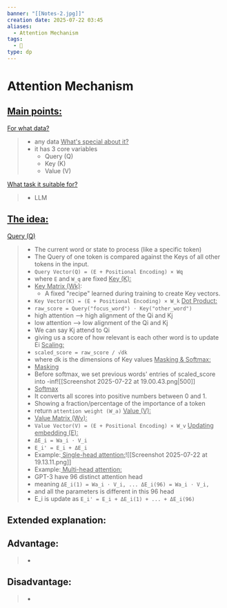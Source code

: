 ```yaml
---
banner: "[[Notes-2.jpg]]"
creation date: 2025-07-22 03:45
aliases:
  - Attention Mechanism
tags:
  - 🧠
type: dp
---
```

# Attention Mechanism


## <u>Main points:</u>
<u>For what data?</u>
> - any data
<u>What's special about it?</u>
> - it has 3 core variables
> 	- Query (Q)
> 	- Key (K)
> 	- Value (V)
>
<u>What task it suitable for?</u>
> - LLM

## <u>The idea:</u>
<u>Query (Q)</u>
> - The current word or state to process (like a specific token)
> - The Query of one token is compared against the Keys of all other tokens in the input.
> - `Query Vector(Q) = (E + Positional Encoding) × Wq`
> - where `E` and `W_q` are fixed
<u>Key (K): </u>
> - <u>Key Matrix (Wk)</u>: 
> 	- A fixed "recipe" learned during training to create Key vectors.
> - `Key Vector(K) = (E + Positional Encoding) × W_k`
<u>Dot Product: </u>
> - `raw_score = Query("focus_word") ⋅ Key("other_word")`
> - high attention --> high alignment of the Qi and Kj
> - low attention --> low alignment of the Qi and Kj
> - We can say Kj attend to Qi
> - giving us a score of how relevant is each other word is to update Ei
<u>Scaling:</u>
> - `scaled_score = raw_score / √dk`
> - where dk is the dimensions of Key values
<u>Masking & Softmax:</u>
> - <u>Masking</u>
> - Before softmax, we set previous words' entries of scaled_score into -inf![[Screenshot 2025-07-22 at 19.00.43.png|500]]
> - <u>Softmax</u>
> - It converts all scores into positive numbers between 0 and 1.
> - Showing a fraction/percentage of the importance of a token
> - return `attention weight (W_a)`
<u>Value (V): </u>
> - <u>Value Matrix (Wv):</u>
> - `Value Vector(V) = (E + Positional Encoding) × W_v`
<u>Updating embedding (E):</u>
> - `ΔE_i = Wa_i ⋅ V_i`
> - `E_i' = E_i + ΔE_i`
> - Example:<u> Single-head attention:</u>![[Screenshot 2025-07-22 at 19.13.11.png]]
> - Example:<u> Multi-head attention:</u>
> - GPT-3 have 96 distinct attention head
> - meaning `ΔE_i(1) = Wa_i ⋅ V_i, ... ΔE_i(96) = Wa_i ⋅ V_i,`
> - and all the parameters is different in this 96 head
> - E_i is update as `E_i' = E_i + ΔE_i(1) + ... + ΔE_i(96)`
## Extended explanation:

## Advantage:
> - 

## Disadvantage:
> - 




